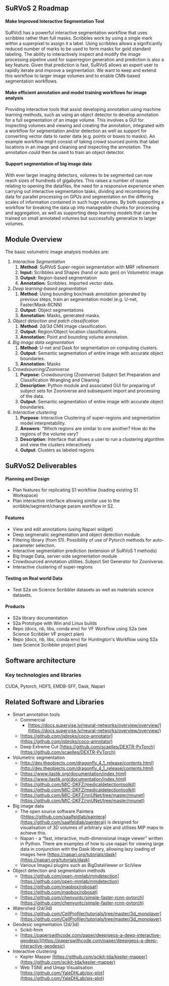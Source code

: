 <!-- Copy and paste the converted output. -->


<h2>SuRVoS 2 Roadmap</h2>


<h4>Make Improved Interactive Segmentation Tool</h4>


SuRVoS has a powerful interactive segmentation workflow that uses scribbles rather than full masks. Scribbles work by using a single mark within a superpixel to assign it a label. Using scribbles allows a significantly reduced number of marks to be used to form masks for gold standard labeling. The ability to interactively inspect and modify the image processing pipeline used for superregion generation and prediction is also a key feature. Given that prediction is fast, SuRVoS allows an expert user to rapidly iterate and improve a segmentation. We want to keep and extend this workflow to larger image volumes and to enable CNN-based segmentation workflows.

<h4>Make efficient annotation and model training workflows for image analysis</h4>


Providing interactive tools that assist developing annotation using machine learning methods, such as using an object detector to develop annotation for a full segmentation of an image volume. This involves a GUI for  inspecting volumes and viewing and creating the annotation, integrated with a workflow for segmentation and/or detection as well as support for converting vector data to raster data (e.g. points or boxes to masks). An example workflow might consist of taking crowd sourced points that label locations in an image and cleaning and inspecting the annotation. The annotation could then be used to train an object detector.

<h4>Support segmentation of big image data</h4>


With ever larger imaging detectors, volumes to be segmented can now reach sizes of hundreds of gigabytes. This raises a number of issues relating to opening the datafiles, the need for a responsive experience when carrying out interactive segmentation tasks, dividing and recombining the data for parallel processing on GPUs and segmentation on the differing scales of information contained in such huge volumes. By both supporting a workflow for breaking the data up into manageable chunks for processing and aggregation, as well as supporting deep learning models that can be trained on small annotated volumes but successfully generalize to larger volumes.

<h2>Module Overview </h2>


The basic volumetric image analysis modules are:



1. _Interactive Segmentation_
    1. **Method:** SuRVoS Super-region segmentation with MRF refinement
    2. **Input:** Scribbles and Shapes (hand or auto gen) on Volumetric image
    3. **Output:** Region-based segmentation
    4. **Annotation:** Scribbles. Imported vector data.
2. _Deep learning-based segmentation_
    1. **Method:** Using bounding box/mask annotation generated by previous steps, train an segmentation model (e.g. U-net, Faster/Mask-RCNN)
    2. **Output:** Object segmentations 
    3. **Annotation:** Masks, generated masks.
3. _Object detection and patch classification_
    1. **Method:** 2d/3d CNN image classification.
    2. **Output:** Region/Object location classifications.
    3. **Annotation:** Point and bounding volume annotation. 
4. _Big image data segmentation_
    1. **Method:** U-net and Dask for segmentation on computing clusters.
    2. **Output:** Semantic segmentation of entire image with accurate object boundaries.
    3. **Annotation:** Masks
5. _Crowdsourcing/Zooniverse_
    1. **Purpose:**  Crowdsourcing (Zooniverse) Subject Set Preparation and Classification Wrangling and Cleaning
    2. **Description**: Python module and associated GUI for preparing of subject sets for Zooniverse and subsequent import and processing of the data.
    3. **Output:** Semantic segmentation of entire image with accurate object boundaries.
6. _Interactive clustering_
    1. **Purpose**:  Interactive Clustering of super-regions and segmentation model interpretability. 
    2. **Answers**: “Which regions are similar to one another? How do the regions of the volume vary?
    3. **Description**: Interface that allows a user to run a clustering algorithm and view the clusters interactively 
    4. **Output**: Clusters as labeled regions 

<h2>SuRVoS2 Deliverables</h2>


<h4>Planning and Design</h4>




*   Plan features for replicating S1 workflow (loading existing S1 Workspace)
*   Plan interactive interface allowing similar use to the scribble/segment/change param workflow in S2.

<h4>Features</h4>




*   View and edit annotations (using Napari widget)
*   Deep segmenatic segmentation and object detection module. 
*   Filtering library (from S1). Possibility of use of Pytorch methods for auto-parameter selection.
*   Interactive segmentation prediction (extension of SuRVoS 1 methods)
*   Big Image Data, server-side segmentation module
*   Crowdsourced annotation utilities. Subject Set Generator for Zooniverse.
*   Interactive clustering of super-regions

<h4>Testing on Real world Data</h4>




*   Test S2a on Science Scribbler datasets as well as materials science datasets.

<h4>Products</h4>




*   S2a library documentation
*   S2a Prototype with Win and Linux builds
*   Repo (docs, nb, libs, conda env) for VF Workflow using S2a (see Science Scribbler VF project plan)
*   Repo (docs, nb, libs, conda env) for Huntington's Workflow using S2a (see Science Scribbler project plan)

<h2>Software architecture</h2>


<h3>Key technologies and libraries</h3>


CUDA, Pytorch, HDF5, EMDB-SFF, Dask, Napari

<h2>Related Software and Libraries</h2>




*   Smart annotation tools
    *   Commercial
        *   [https://docs.supervise.ly/neural-networks/overview/overview/](https://docs.supervise.ly/neural-networks/overview/overview/)
    *   [https://github.com/jsbroks/coco-annotator](https://github.com/jsbroks/coco-annotator)
    *   Deep Extreme Cut  [https://github.com/scaelles/DEXTR-PyTorch](https://github.com/scaelles/DEXTR-PyTorch)
*   Volumetric segmentation
    *   [http://dev.theobjects.com/dragonfly_4_1_release/contents.html](http://dev.theobjects.com/dragonfly_4_1_release/contents.html)
    *   [https://www.ilastik.org/documentation/index.html](https://www.ilastik.org/documentation/index.html)
    *   [https://github.com/MIC-DKFZ/medicaldetectiontoolkit](https://github.com/MIC-DKFZ/medicaldetectiontoolkit)
    *   [https://github.com/MIC-DKFZ/nnUNet/tree/master/nnunet](https://github.com/MIC-DKFZ/nnUNet/tree/master/nnunet)
*   Big image data
    *   The open source software Paintera ([https://github.com/saalfeldlab/paintera](https://github.com/saalfeldlab/paintera)) is designed for visualisation of 3D volumes of arbitrary size and utilises MIP maps to achieve this.
    *   Napari - a “fast, interactive, multi-dimensional image viewer” written in Python. There are examples of how to use napari for viewing large data in conjunction with the Dask library, allowing lazy loading of images here [https://napari.org/tutorials/dask](https://napari.org/tutorials/dask)
    *   Various ImageJ plugins such as BigDataViewer or SciView
*   Object detection and segmentation methods
    *   [https://github.com/open-mmlab/mmdetection](https://github.com/open-mmlab/mmdetection)
    *   [https://github.com/mapbox/robosat](https://github.com/mapbox/robosat)
    *   [https://github.com/chenyuntc/simple-faster-rcnn-pytorch](https://github.com/chenyuntc/simple-faster-rcnn-pytorch)
*   Watershed (2d/3d)
    *   [https://github.com/CellProfiler/tutorials/tree/master/3d_monolayer](https://github.com/CellProfiler/tutorials/tree/master/3d_monolayer)
*   Geodesic segmentation (2d/3d) 
    *   Scikit-fmm
    *   [https://paperswithcode.com/paper/deepigeos-a-deep-interactive-geodesic](https://paperswithcode.com/paper/deepigeos-a-deep-interactive-geodesic)
*   Interactive clustering
    *   Kepler Mapper [https://github.com/scikit-tda/kepler-mapper](https://github.com/scikit-tda/kepler-mapper)
    *   Web TSNE and Umap Visualisation [https://github.com/YaleDHLab/pix-plot](https://github.com/YaleDHLab/pix-plot)

